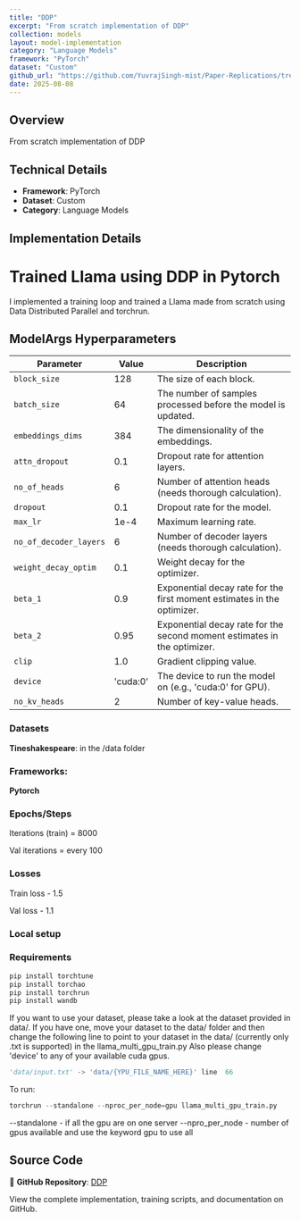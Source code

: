 ```yaml
---
title: "DDP"
excerpt: "From scratch implementation of DDP"
collection: models
layout: model-implementation
category: "Language Models"
framework: "PyTorch"
dataset: "Custom"
github_url: "https://github.com/YuvrajSingh-mist/Paper-Replications/tree/master/DDP"
date: 2025-08-08
---
```


## Overview
From scratch implementation of DDP

## Technical Details
- **Framework**: PyTorch
- **Dataset**: Custom
- **Category**: Language Models

## Implementation Details

# Trained Llama using DDP in Pytorch

I implemented a training loop and trained a Llama made from scratch using Data Distributed Parallel and torchrun.


##  ModelArgs Hyperparameters

| Parameter              | Value         | Description                                                                 |
|------------------------|---------------|-----------------------------------------------------------------------------|
| `block_size`           | 128           | The size of each block.                                                     |
| `batch_size`           | 64            | The number of samples processed before the model is updated.                |
| `embeddings_dims`      | 384           | The dimensionality of the embeddings.                                       |
| `attn_dropout`         | 0.1           | Dropout rate for attention layers.                                          |
| `no_of_heads`          | 6             | Number of attention heads (needs thorough calculation).                     |
| `dropout`              | 0.1           | Dropout rate for the model.                                                 |
| `max_lr`               | 1e-4          | Maximum learning rate.                                                      |
| `no_of_decoder_layers` | 6             | Number of decoder layers (needs thorough calculation).                      |
| `weight_decay_optim`   | 0.1           | Weight decay for the optimizer.                                             |
| `beta_1`               | 0.9           | Exponential decay rate for the first moment estimates in the optimizer.     |
| `beta_2`               | 0.95          | Exponential decay rate for the second moment estimates in the optimizer.    |
| `clip`                 | 1.0           | Gradient clipping value.                                                    |
| `device`               | 'cuda:0'      | The device to run the model on (e.g., 'cuda:0' for GPU).                    |
| `no_kv_heads`          | 2             | Number of key-value heads.                                                 


### Datasets

**Tineshakespeare**: in the /data folder

### Frameworks:
**Pytorch**


### Epochs/Steps
Iterations (train) = 8000

Val iterations = every 100


### Losses
Train loss - 1.5

Val loss - 1.1


### Local setup


### Requirements

```python
pip install torchtune
pip install torchao
pip install torchrun
pip install wandb

```


If you want to use your dataset, please take a look at the dataset provided in data/.
If you have one, move your dataset to the data/ folder and then change the following line to point to your dataset in the data/ (currently only .txt is supported) in the llama_multi_gpu_train.py
Also please change 'device' to any of your available cuda gpus.

```python
'data/input.txt' -> 'data/{YPU_FILE_NAME_HERE}' line  66

```
To run:

```python
torchrun --standalone --nproc_per_node=gpu llama_multi_gpu_train.py
```
--standalone - if all the gpu are on one server
--npro_per_node - number of gpus available and use the keyword gpu to use all

## Source Code
📁 **GitHub Repository**: [DDP](https://github.com/YuvrajSingh-mist/Paper-Replications/tree/master/DDP)

View the complete implementation, training scripts, and documentation on GitHub.
